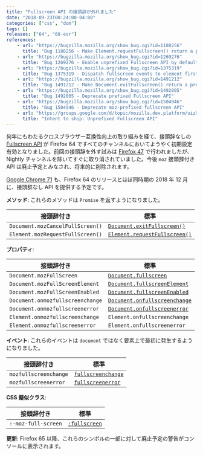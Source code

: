 ```yaml
---
title: "Fullscreen API の接頭辞が外れました"
date: "2018-09-23T00:24:00-04:00"
categories: ["css", "dom"]
tags: []
releases: ["64", "68-esr"]
references:
    - url: "https://bugzilla.mozilla.org/show_bug.cgi?id=1188256"
      title: "Bug 1188256 - Make Element.requestFullscreen() return a promise"
    - url: "https://bugzilla.mozilla.org/show_bug.cgi?id=1269276"
      title: "Bug 1269276 - Enable unprefixed Fullscreen API by default for release versions"
    - url: "https://bugzilla.mozilla.org/show_bug.cgi?id=1375319"
      title: "Bug 1375319 - Dispatch fullscreen events to element first rather than dispatch to document directly"
    - url: "https://bugzilla.mozilla.org/show_bug.cgi?id=1491212"
      title: "Bug 1491212 - Make Document.exitFullscreen() return a promise"
    - url: "https://bugzilla.mozilla.org/show_bug.cgi?id=1492005"
      title: "Bug 1492005 - Deprecate prefixed Fullscreen API"
    - url: "https://bugzilla.mozilla.org/show_bug.cgi?id=1504946"
      title: "Bug 1504946 - Deprecate moz-prefixed fullscreen API"
    - url: "https://groups.google.com/d/topic/mozilla.dev.platform/uizXjqHDmQ8/discussion"
      title: "Intent to ship: Unprefixed Fullscreen API"
---
```

何年にもわたるクロスブラウザー互換性向上の取り組みを経て、接頭辞なしの [Fullscreen API](https://developer.mozilla.org/docs/Web/API/Fullscreen_API) が Firefox 64 ですべてのチャンネルにおいてようやく初期設定有効となりました。前回の接頭辞を外す試みは [Firefox 47](https://www.fxsitecompat.dev/ja/docs/2016/fullscreen-api-has-been-unprefixed-in-non-release-builds/) で行われましたが、Nightly チャンネルを除いてすぐに取り消されていました。今後 `moz` 接頭辞付き API は廃止予定とみなされ、将来的に削除されます。

[Google Chrome 71](https://groups.google.com/a/chromium.org/d/topic/blink-dev/ODzbWn-xRrQ/discussion) も、Firefox 64 のリリースとほぼ同時期の 2018 年 12 月に、接頭辞なし API を提供する予定です。

**メソッド**: これらのメソッドは `Promise` を返すようになりました。

| 接頭辞付き | 標準 |
| --- | --- |
| `Document.mozCancelFullScreen()` | [`Document.exitFullscreen()`](https://developer.mozilla.org/docs/Web/API/Document/exitFullscreen) |
| `Element.mozRequestFullScreen()` | [`Element.requestFullscreen()`](https://developer.mozilla.org/docs/Web/API/Element/requestFullScreen) |

**プロパティ**:

| 接頭辞付き | 標準 |
| --- | --- |
| `Document.mozFullScreen` | [`Document.fullscreen`](https://developer.mozilla.org/docs/Web/API/Document/fullscreen) |
| `Document.mozFullScreenElement` | [`Document.fullscreenElement`](https://developer.mozilla.org/docs/Web/API/DocumentOrShadowRoot/fullscreenElement) |
| `Document.mozFullScreenEnabled` | [`Document.fullscreenEnabled`](https://developer.mozilla.org/docs/Web/API/Document/fullscreenEnabled) |
| `Document.onmozfullscreenchange` | [`Document.onfullscreenchange`](https://developer.mozilla.org/docs/Web/API/Document/onfullscreenchange) |
| `Document.onmozfullscreenerror` | [`Document.onfullscreenerror`](https://developer.mozilla.org/docs/Web/API/Document/onfullscreenerror) |
| `Element.onmozfullscreenchange` | `Element.onfullscreenchange` |
| `Element.onmozfullscreenerror` | `Element.onfullscreenerror` |

**イベント**: これらのイベントは `document` ではなく要素上で最初に発生するようになりました。

| 接頭辞付き | 標準 |
| --- | --- |
| `mozfullscreenchange` | [`fullscreenchange`](https://developer.mozilla.org/docs/Web/Events/fullscreenchange) |
| `mozfullscreenerror` | [`fullscreenerror`](https://developer.mozilla.org/docs/Web/Events/fullscreenerror) |

**CSS 擬似クラス**:

| 接頭辞付き | 標準 |
| --- | --- |
| `:-moz-full-screen` | [`:fullscreen`](https://developer.mozilla.org/docs/Web/CSS/:fullscreen) |

**更新**: Firefox 65 以降、これらのシンボルの一部に対して廃止予定の警告がコンソールに表示されます。
